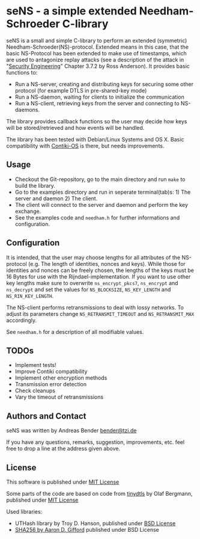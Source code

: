 # seNS - a simple extended Needham-Schroeder C-library

seNS is a small and simple C-library to perform an extended (symmetric) Needham-Schroeder(NS)-protocol. Extended means in this case, that the basic NS-Protocol has been extended to make use of timestamps, which are used to antagonize replay attacks (see a description of the attack in "[Security Engineering](http://www.cl.cam.ac.uk/~rja14/book.html)" Chapter 3.7.2 by Ross Anderson). It provides basic functions to:

* Run a NS-server, creating and distributing keys for securing some other protocol (for example DTLS in pre-shared-key mode)
* Run a NS-daemon, waiting for clients to initialize the communication
* Run a NS-client, retrieving keys from the server and connecting to NS-daemons.

The library provides callback functions so the user may decide how keys will be stored/retrieved and how events will be handled.

The library has been tested with Debian/Linux Systems and OS X. Basic compatibility with [Contiki-OS](http://www.contiki-os.org/) is there, but needs improvements.

## Usage

* Checkout the Git-repository, go to the main directory and run `make` to build the library.
* Go to the examples directory and run in seperate terminal(tab)s: 1) The server and daemon 2) The client.
* The client will connect to the server and daemon and perform the key exchange.
* See the examples code and `needham.h` for further informations and configuration.

## Configuration

It is intended, that the user may choose lengths for all attributes of the NS-protocol (e.g. The length of identities, nonces and keys). While those for identities and nonces can be freely chosen, the lengths of the keys must be 16 Bytes for use with the Rijndael-implementation. If you want to use other key lengths make sure to overwrite `ns_encrypt_pkcs7`, `ns_encrypt` and `ns_decrypt` and set the values for `NS_BLOCKSIZE`, `NS_KEY_LENGTH` and `NS_RIN_KEY_LENGTH`.

The NS-client performs retransmissions to deal with lossy networks. To adjust its parameters change `NS_RETRANSMIT_TIMEOUT` and `NS_RETRANSMIT_MAX` accordingly.

See `needham.h` for a description of all modifiable values.

## TODOs

* Implement tests!
* Improve Contiki compatibility
* Implement other encryption methods
* Transmission error detection
* Check cleanups
* Vary the timeout of retransmissions

## Authors and Contact

seNS was written by Andreas Bender <bender@tzi.de>

If you have any questions, remarks, suggestion, improvements,
etc. feel free to drop a line at the address given above.

## License

This software is published under [MIT License](http://opensource.org/licenses/mit-license.php)

Some parts of the code are based on code from [tinydtls](http://tinydtls.sourceforge.net/) by Olaf Bergmann, published under [MIT License](http://opensource.org/licenses/mit-license.php)

Used libraries:

* UTHash library by Troy D. Hanson, published under [BSD License](http://troydhanson.github.io/uthash/license.html)
* [SHA256 by Aaron D. Gifford](http://www.aarongifford.com/computers/sha.html) published under BSD License

